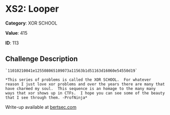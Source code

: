 # XS2: Looper
**Category**: XOR SCHOOL

**Value**: 415

**ID**: 113

## Challenge Description
```
`11010210041e125508065109073a11563b1d51163d16060e54550d19`

*This series of problems is called the XOR SCHOOL.  For whatever reason I just love xor problems and over the years there are many that have charmed my soul.  This sequence is an homage to the many many ways that xor shows up in CTFs.  I hope you can see some of the beauty that I see through them. -ProfNinja*
```

Write-up available at [bertsec.com](https://bertsec.com)
